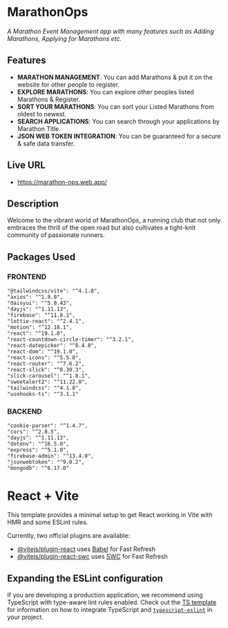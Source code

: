 
# MarathonOps
*A Marathon Event Management app with many features such as Adding Marathons, Applying for Marathons etc.*
## Features
- **MARATHON MANAGEMENT**: You can add Marathons & put it on the website for other people to register.
- **EXPLORE MARATHONS**: You can explore other peoples listed Marathons & Register.
- **SORT YOUR MARATHONS**: You can sort your Listed Marathons from oldest to newest.
- **SEARCH APPLICATIONS**: You can search through your applications by Marathon Title.
- **JSON WEB TOKEN INTEGRATION**: You can be guaranteed for a secure & safe data transfer.
## Live URL
- https://marathon-ops.web.app/
## Description
Welcome to the vibrant world of MarathonOps, a running club that not only embraces the thrill of the open road but also cultivates a tight-knit community of passionate runners.
## Packages Used

### FRONTEND
```
"@tailwindcss/vite": "^4.1.8",
"axios": "^1.9.0",
"daisyui": "^5.0.43",
"dayjs": "^1.11.13",
"firebase": "^11.8.1",
"lottie-react": "^2.4.1",
"motion": "^12.18.1",
"react": "^19.1.0",
"react-countdown-circle-timer": "^3.2.1",
"react-datepicker": "^8.4.0",
"react-dom": "^19.1.0",
"react-icons": "^5.5.0",
"react-router": "^7.6.2",
"react-slick": "^0.30.3",
"slick-carousel": "^1.8.1",
"sweetalert2": "^11.22.0",
"tailwindcss": "^4.1.8",
"usehooks-ts": "^3.1.1"
```

### BACKEND
```
"cookie-parser": "^1.4.7",
"cors": "^2.8.5",
"dayjs": "^1.11.13",
"dotenv": "^16.5.0",
"express": "^5.1.0",
"firebase-admin": "^13.4.0",
"jsonwebtoken": "^9.0.2",
"mongodb": "^6.17.0"
```

# React + Vite

This template provides a minimal setup to get React working in Vite with HMR and some ESLint rules.

Currently, two official plugins are available:

- [@vitejs/plugin-react](https://github.com/vitejs/vite-plugin-react/blob/main/packages/plugin-react) uses [Babel](https://babeljs.io/) for Fast Refresh
- [@vitejs/plugin-react-swc](https://github.com/vitejs/vite-plugin-react/blob/main/packages/plugin-react-swc) uses [SWC](https://swc.rs/) for Fast Refresh

## Expanding the ESLint configuration

If you are developing a production application, we recommend using TypeScript with type-aware lint rules enabled. Check out the [TS template](https://github.com/vitejs/vite/tree/main/packages/create-vite/template-react-ts) for information on how to integrate TypeScript and [`typescript-eslint`](https://typescript-eslint.io) in your project.
